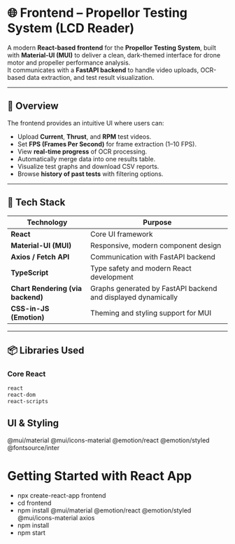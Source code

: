 # 🌐 Frontend – Propellor Testing System (LCD Reader)

A modern **React-based frontend** for the **Propellor Testing System**, built with **Material-UI (MUI)** to deliver a clean, dark-themed interface for drone motor and propeller performance analysis.  
It communicates with a **FastAPI backend** to handle video uploads, OCR-based data extraction, and test result visualization.

---

## 🧠 Overview

The frontend provides an intuitive UI where users can:
- Upload **Current**, **Thrust**, and **RPM** test videos.
- Set **FPS (Frames Per Second)** for frame extraction (1–10 FPS).
- View **real-time progress** of OCR processing.
- Automatically merge data into one results table.
- Visualize test graphs and download CSV reports.
- Browse **history of past tests** with filtering options.

---

## 🧩 Tech Stack

| Technology | Purpose |
|-------------|----------|
| **React** | Core UI framework |
| **Material-UI (MUI)** | Responsive, modern component design |
| **Axios / Fetch API** | Communication with FastAPI backend |
| **TypeScript** | Type safety and modern React development |
| **Chart Rendering (via backend)** | Graphs generated by FastAPI backend and displayed dynamically |
| **CSS-in-JS (Emotion)** | Theming and styling support for MUI |

---

## 📦 Libraries Used

### Core React
```bash
react
react-dom
react-scripts

```

 ## UI & Styling

@mui/material
@mui/icons-material
@emotion/react
@emotion/styled
@fontsource/inter


# Getting Started with React App

- npx create-react-app frontend
- cd frontend
- npm install @mui/material @emotion/react @emotion/styled @mui/icons-material axios
- npm install
- npm start
